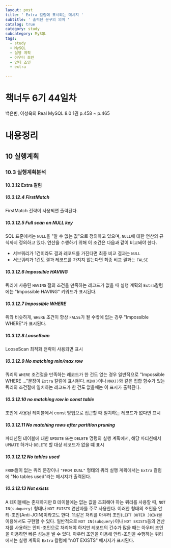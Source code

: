 ```yaml
---
layout: post
title: ' Extra 칼럼에 표시되는 메시지 '
subtitle: ' 출력된 문구의 의미 '
catalog: true
category: study
subcategory: MySQL
tags:
  - study
  - MySQL
  - 실행 계획
  - 아우터 조인
  - 안티 조인
  - extra

---
```


# 책너두 6기 44일차

백은빈, 이성욱의 Real MySQL 8.0 1권 p.458 ~ p.465

# 내용정리

## 10 실행계획

### 10.3 실행계획분석

#### 10.3.12 Extra 칼럼

##### 10.3.12.4 FirstMatch

FirstMatch 전략이 사용되면 출력된다.

##### 10.3.12.5 Full scan on NULL key

SQL 표준에서는 `NULL`을 "알 수 없는 값"으로 정의하고 있으며, `NULL`에 대한 연산의 규칙까지 정의하고 있다. 연산을 수행하기 위해 이 조건은 다음과 같이 비교돼야 한다.

- 서브쿼리가 1건이라도 결과 레코드를 가진다면 최종 비교 결과는 `NULL`
- 서브쿼리가 1건도 결과 레코드를 가지지 않는다면 최종 비교 결과는 `FALSE`

##### 10.3.12.6 Impossible HAVING

쿼리에 사용된 `HAVING` 절의 조건을 만족하는 레코드가 없을 때 실행 계획의 `Extra`칼럼에는 "Impossible HAVING" 키워드가 표시된다.

##### 10.3.12.7 Impossible WHERE

위와 비슷하게, `WHERE` 조건이 항상 `FALSE`가 될 수밖에 없는 경우 "Impossible WHERE"가 표시된다.

##### 10.3.12.8 LooseScan

LooseScan 최적화 전략이 사용되면 표시

##### 10.3.12.9 No matching min/max row

쿼리의 `WHERE` 조건절을 만족하는 레코드가 한 건도 없는 경우 일반적으로 "Impossible WHERE ..."문장이 `Extra` 칼럼에 표시된다. `MIN()`이나 `MAX()`와 같은 집합 함수가 있는 쿼리의 조건절에 일치하는 레코드가 한 건도 없을때는 이 표시가 출력된다.

##### 10.3.12.10 no matching row in const table

조인에 사용된 테이블에서 const 방법으로 접근할 때 일치하는 레코드가 없다면 표시

##### 10.3.12.11 No matching rows after partition pruning

파티션된 테이블에 대한 `UPDATE` 또는 `DELETE` 명령의 실행 계획에서, 해당 파티션에서 `UPDATE` 하거나 `DELETE` 할 대상 레코드가 없을 떄 표시

##### 10.3.12.12 No tables used

`FROM`절이 없는 쿼리 문장이나 `"FROM DUAL"` 형태의 쿼리 실행 계획에서는 `Extra` 칼럼에 "No tables used"라는 메시지가 출력된다.

##### 10.3.12.13 Not exists

A 테이블에는 존재하지만 B 테이블에는 없는 값을 조회해야 하는 쿼리를 사용할 때, `NOT IN(subquery)` 형태나 `NOT EXISTS` 연산자를 주로 사용한다. 이러한 형태의 조인을 안티-조인(Anti-JOIN)이라고도 한다. 똑같은 처리를 아우터 조인(`LEFT OUTER JOIN`)을 이용해서도 구현할 수 있다. 일반적으로 `NOT IN(subquery)`이나 `NOT EXISTS`등의 연산자를 사용하는 안티-조인으로 처리해야 하지만 레코드의 건수가 많을 때는 아우터 조인을 이용하면 빠른 성능을 낼 수 있다. 아우터 조인을 이용해 안티-조인을 수행하는 쿼리에서는 실행 계획의 `Extra` 칼럼에 "nOT EXISTS" 메시지가 표시된다.
